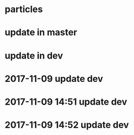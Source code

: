 # particles
# update in master
# update in dev
# 2017-11-09 update dev
# 2017-11-09 14:51 update dev
# 2017-11-09 14:52 update dev